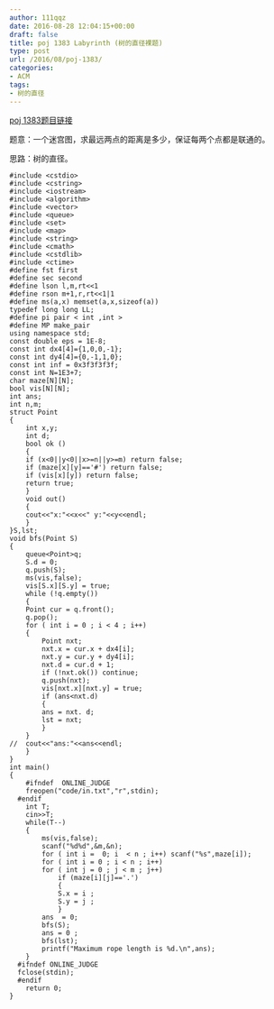 ```yaml
---
author: 111qqz
date: 2016-08-28 12:04:15+00:00
draft: false
title: poj 1383 Labyrinth (树的直径裸题)
type: post
url: /2016/08/poj-1383/
categories:
- ACM
tags:
- 树的直径
---
```


[poj 1383题目链接](http://poj.org/problem?id=1383)

题意：一个迷宫图，求最远两点的距离是多少，保证每两个点都是联通的。

思路：树的直径。



    
    #include <cstdio>
    #include <cstring>
    #include <iostream>
    #include <algorithm>
    #include <vector>
    #include <queue>
    #include <set>
    #include <map>
    #include <string>
    #include <cmath>
    #include <cstdlib>
    #include <ctime>
    #define fst first
    #define sec second
    #define lson l,m,rt<<1
    #define rson m+1,r,rt<<1|1
    #define ms(a,x) memset(a,x,sizeof(a))
    typedef long long LL;
    #define pi pair < int ,int >
    #define MP make_pair
    using namespace std;
    const double eps = 1E-8;
    const int dx4[4]={1,0,0,-1};
    const int dy4[4]={0,-1,1,0};
    const int inf = 0x3f3f3f3f;
    const int N=1E3+7;
    char maze[N][N];
    bool vis[N][N];
    int ans;
    int n,m;
    struct Point
    {
        int x,y;
        int d;
        bool ok ()
        {
    	if (x<0||y<0||x>=n||y>=m) return false;
    	if (maze[x][y]=='#') return false;
    	if (vis[x][y]) return false;
    	return true;
        }
        void out()
        {
    	cout<<"x:"<<x<<" y:"<<y<<endl;
        }
    }S,lst;
    void bfs(Point S)
    {
        queue<Point>q;
        S.d = 0;
        q.push(S);
        ms(vis,false);
        vis[S.x][S.y] = true;
        while (!q.empty())
        {
    	Point cur = q.front();
    	q.pop();
    	for ( int i = 0 ; i < 4 ; i++)
    	{
    	    Point nxt;
    	    nxt.x = cur.x + dx4[i];
    	    nxt.y = cur.y + dy4[i];
    	    nxt.d = cur.d + 1;
    	    if (!nxt.ok()) continue;
    	    q.push(nxt);
    	    vis[nxt.x][nxt.y] = true;
    	    if (ans<nxt.d)
    	    {
    		ans = nxt. d;
    		lst = nxt;
    	    }
    	}
    //	cout<<"ans:"<<ans<<endl;
        }
    }
    int main()
    {
    	#ifndef  ONLINE_JUDGE 
    	freopen("code/in.txt","r",stdin);
      #endif
    	int T;
    	cin>>T;
    	while(T--)
    	{
    	    ms(vis,false);
    	    scanf("%d%d",&m,&n);
    	    for ( int i =  0; i  < n ; i++) scanf("%s",maze[i]);
    	    for ( int i = 0 ; i < n ; i++)
    		for ( int j = 0 ; j < m ; j++)
    		    if (maze[i][j]=='.')
    		    {
    			S.x = i ;
    			S.y = j ;
    		    }
    	    ans  = 0;
    	    bfs(S);
    	    ans = 0 ;
    	    bfs(lst);
    	    printf("Maximum rope length is %d.\n",ans);
    	}
      #ifndef ONLINE_JUDGE  
      fclose(stdin);
      #endif
        return 0;
    }
    



